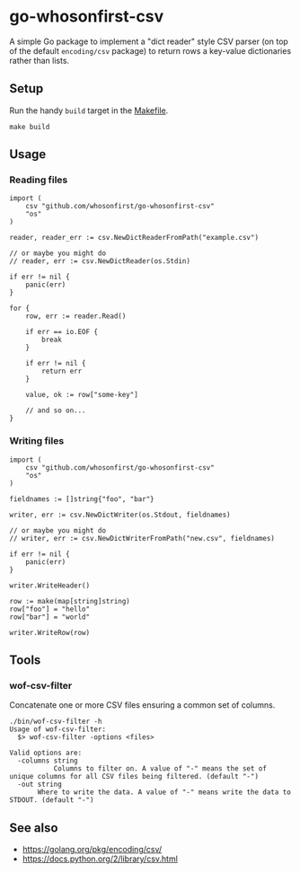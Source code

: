 # go-whosonfirst-csv

A simple Go package to implement a "dict reader" style CSV parser (on top of the default `encoding/csv` package) to return rows a key-value dictionaries rather than lists.

## Setup

Run the handy `build` target in the [Makefile](Makefile).

```
make build
```

## Usage

### Reading files

```
import (
	csv "github.com/whosonfirst/go-whosonfirst-csv"
	"os"
)

reader, reader_err := csv.NewDictReaderFromPath("example.csv")

// or maybe you might do
// reader, err := csv.NewDictReader(os.Stdin)

if err != nil {
	panic(err)
}

for {
	row, err := reader.Read()

	if err == io.EOF {
		break
	}

	if err != nil {
		return err
	}

	value, ok := row["some-key"]

	// and so on...
}
```

### Writing files

```
import (
	csv "github.com/whosonfirst/go-whosonfirst-csv"
	"os"
)

fieldnames := []string{"foo", "bar"}

writer, err := csv.NewDictWriter(os.Stdout, fieldnames)

// or maybe you might do
// writer, err := csv.NewDictWriterFromPath("new.csv", fieldnames)

if err != nil {
	panic(err)
}

writer.WriteHeader()

row := make(map[string]string)
row["foo"] = "hello"
row["bar"] = "world"

writer.WriteRow(row)
```

## Tools

### wof-csv-filter

Concatenate one or more CSV files ensuring a common set of columns.

```
./bin/wof-csv-filter -h
Usage of wof-csv-filter:
  $> wof-csv-filter -options <files>

Valid options are:
  -columns string
    	   Columns to filter on. A value of "-" means the set of unique columns for all CSV files being filtered. (default "-")
  -out string
       Where to write the data. A value of "-" means write the data to STDOUT. (default "-")
```

## See also

* https://golang.org/pkg/encoding/csv/
* https://docs.python.org/2/library/csv.html